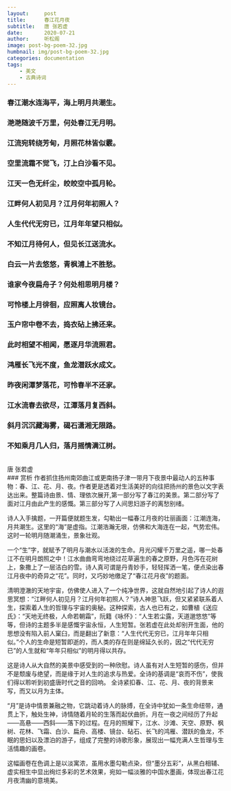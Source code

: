 ```yaml
---
layout:     post
title:      春江花月夜
subtitle:   唐 张若虚
date:       2020-07-21
author:     听松阁
image: post-bg-poem-32.jpg
humbnail: img/post-bg-poem-32.jpg
categories: documentation
tags:
    - 美文
    - 古典诗词
---
```


### 春江潮水连海平，海上明月共潮生。
### 滟滟随波千万里，何处春江无月明。 
### 江流宛转绕芳甸，月照花林皆似霰。 
### 空里流霜不觉飞，汀上白沙看不见。 
### 江天一色无纤尘，皎皎空中孤月轮。 
### 江畔何人初见月？江月何年初照人？ 
### 人生代代无穷已，江月年年望只相似。 
### 不知江月待何人，但见长江送流水。
### 白云一片去悠悠，青枫浦上不胜愁。 
### 谁家今夜扁舟子？何处相思明月楼？ 
### 可怜楼上月徘徊，应照离人妆镜台。 
### 玉户帘中卷不去，捣衣砧上拂还来。 
### 此时相望不相闻，愿逐月华流照君。 
### 鸿雁长飞光不度，鱼龙潜跃水成文。 
### 昨夜闲潭梦落花，可怜春半不还家。 
### 江水流春去欲尽，江潭落月复西斜。 
### 斜月沉沉藏海雾，碣石潇湘无限路。 
### 不知乘月几人归，落月摇情满江树。

<br>
唐 张若虚
<br>
### 赏析
作者抓住扬州南郊曲江或更南扬子津一带月下夜景中最动人的五种事物：春、江、花、月、夜。作者更是透着对生活美好的向往把扬州的景色以文字表达出来。整篇诗由景、情、理依次展开,第一部分写了春江的美景。第二部分写了面对江月由此产生的感慨。第三部分写了人间思妇游子的离愁别绪。

诗人入手擒题，一开篇便就题生发，勾勒出一幅春江月夜的壮丽画面：江潮连海，月共潮生。这里的“海”是虚指。江潮浩瀚无垠，仿佛和大海连在一起，气势宏伟。这时一轮明月随潮涌生，景象壮观。

一个“生”字，就赋予了明月与潮水以活泼的生命。月光闪耀千万里之遥，哪一处春江不在明月朗照之中！江水曲曲弯弯地绕过花草遍生的春之原野，月色泻在花树上，象撒上了一层洁白的雪。诗人真可谓是丹青妙手，轻轻挥洒一笔，便点染出春江月夜中的奇异之“花”。同时，又巧妙地缴足了“春江花月夜”的题面。 

清明澄澈的天地宇宙，仿佛使人进入了一个纯净世界，这就自然地引起了诗人的遐思冥想：“江畔何人初见月？江月何年初照人？”诗人神思飞跃，但又紧紧联系着人生，探索着人生的哲理与宇宙的奥秘。这种探索，古人也已有之，如曹植《送应氏》：“天地无终极，人命若朝霜”，阮籍《咏怀》：“人生若尘露，天道邈悠悠”等等，但诗的主题多半是感慨宇宙永恒，人生短暂。张若虚在此处却别开生面，他的思想没有陷入前人窠臼，而是翻出了新意：“人生代代无穷已，江月年年只相似。”个人的生命是短暂即逝的，而人类的存在则是绵延久长的，因之“代代无穷已”的人生就和“年年只相似”的明月得以共存。

这是诗人从大自然的美景中感受到的一种欣慰。诗人虽有对人生短暂的感伤，但并不是颓废与绝望，而是缘于对人生的追求与热爱。全诗的基调是“哀而不伤”，使我们得以聆听到初盛唐时代之音的回响。 全诗紧扣春、江、花、月、夜的背景来写，而又以月为主体。

“月”是诗中情景兼融之物，它跳动着诗人的脉搏，在全诗中犹如一条生命纽带，通贯上下，触处生神，诗情随着月轮的生落而起伏曲折。月在一夜之间经历了升起——高悬——西斜——落下的过程。在月的照耀下，江水、沙滩、天空、原野、枫树、花林、飞霜、白沙、扁舟、高楼、镜台、砧石、长飞的鸿雁、潜跃的鱼龙，不眠的思妇以及漂泊的游子，组成了完整的诗歌形象，展现出一幅充满人生哲理与生活情趣的画卷。

这幅画卷在色调上是以淡寓浓，虽用水墨勾勒点染，但“墨分五彩”，从黑白相辅、虚实相生中显出绚烂多彩的艺术效果，宛如一幅淡雅的中国水墨画，体现出春江花月夜清幽的意境美。
